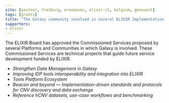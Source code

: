 ```yaml
---
site: [pasteur, freiburg, erasmusmc, elixir-it, belgium, genouest]
tags: [grants]
title: "The Galaxy community involved in several ELIXIR Implementation Studies"
supporters: 
- elixir
---
```


The ELIXIR Board has approved the Commissioned Services proposed by several Platforms and Communities in which Galaxy is involved. These Commissioned Services are technical projects that guide future service development funded by ELIXIR.

- _Strengthen Data Management in Galaxy_
- _Improving IDP tools interoperability and integration into ELIXIR_
- _Tools Platform Ecosystem_
- _Beacon and beyond — Implementation-driven standards and protocols for CNV discovery and data exchange_
- _Reference hCNV datasets, use-case workflows and benchmarking_

